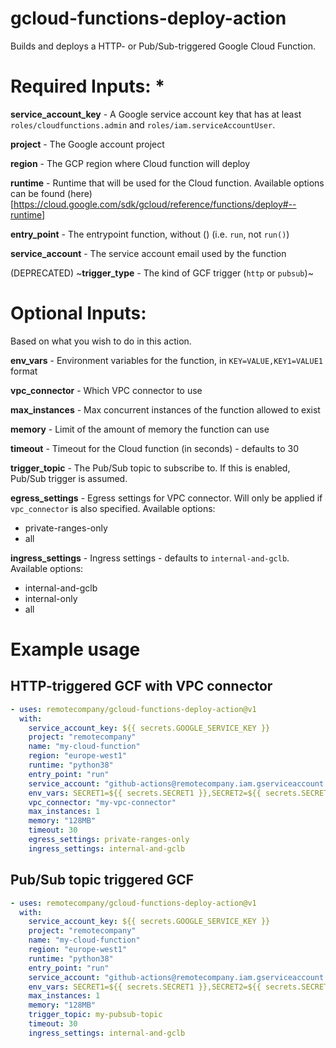 # gcloud-functions-deploy-action

Builds and deploys a HTTP- or Pub/Sub-triggered Google Cloud Function.

# Required Inputs: *

**service_account_key** - A Google service account key that has at least `roles/cloudfunctions.admin` and `roles/iam.serviceAccountUser`.

**project** - The Google account project

**region** - The GCP region where Cloud function will deploy

**runtime** - Runtime that will be used for the Cloud function. Available options can be found (here)[https://cloud.google.com/sdk/gcloud/reference/functions/deploy#--runtime]

**entry_point** - The entrypoint function, without () (i.e. `run`, not `run()`)

**service_account** - The service account email used by the function

(DEPRECATED) ~**trigger_type** - The kind of GCF trigger (`http` or `pubsub`)~

# Optional Inputs:

Based on what you wish to do in this action.

**env_vars** - Environment variables for the function, in `KEY=VALUE,KEY1=VALUE1` format

**vpc_connector** - Which VPC connector to use

**max_instances** - Max concurrent instances of the function allowed to exist

**memory** - Limit of the amount of memory the function can use

**timeout** - Timeout for the Cloud function (in seconds) - defaults to 30

**trigger_topic** - The Pub/Sub topic to subscribe to. If this is enabled, Pub/Sub trigger is assumed. 

**egress_settings** - Egress settings for VPC connector. Will only be applied if `vpc_connector` is also specified. Available options:
  - private-ranges-only
  - all

**ingress_settings** - Ingress settings - defaults to `internal-and-gclb`. Available options:
  - internal-and-gclb
  - internal-only
  - all

# Example usage

## HTTP-triggered GCF with VPC connector

``` yaml
- uses: remotecompany/gcloud-functions-deploy-action@v1
  with:
    service_account_key: ${{ secrets.GOOGLE_SERVICE_KEY }}
    project: "remotecompany"
    name: "my-cloud-function"
    region: "europe-west1"
    runtime: "python38"
    entry_point: "run"
    service_account: "github-actions@remotecompany.iam.gserviceaccount.com"
    env_vars: SECRET1=${{ secrets.SECRET1 }},SECRET2=${{ secrets.SECRET2 }}
    vpc_connector: "my-vpc-connector"
    max_instances: 1
    memory: "128MB"
    timeout: 30
    egress_settings: private-ranges-only
    ingress_settings: internal-and-gclb
```

## Pub/Sub topic triggered GCF

```yaml
- uses: remotecompany/gcloud-functions-deploy-action@v1
  with:
    service_account_key: ${{ secrets.GOOGLE_SERVICE_KEY }}
    project: "remotecompany"
    name: "my-cloud-function"
    region: "europe-west1"
    runtime: "python38"
    entry_point: "run"
    service_account: "github-actions@remotecompany.iam.gserviceaccount.com"
    env_vars: SECRET1=${{ secrets.SECRET1 }},SECRET2=${{ secrets.SECRET2 }}
    max_instances: 1
    memory: "128MB"
    trigger_topic: my-pubsub-topic
    timeout: 30
    ingress_settings: internal-and-gclb
```